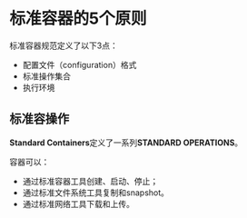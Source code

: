 # 标准容器的5个原则
标准容器规范定义了以下3点：
* 配置文件（configuration）格式
* 标准操作集合
* 执行环境

## 标准容操作
**Standard Containers**定义了一系列**STANDARD OPERATIONS**。

容器可以：
* 通过标准容器工具创建、启动、停止；
* 通过标准文件系统工具复制和snapshot。
* 通过标准网络工具下载和上传。